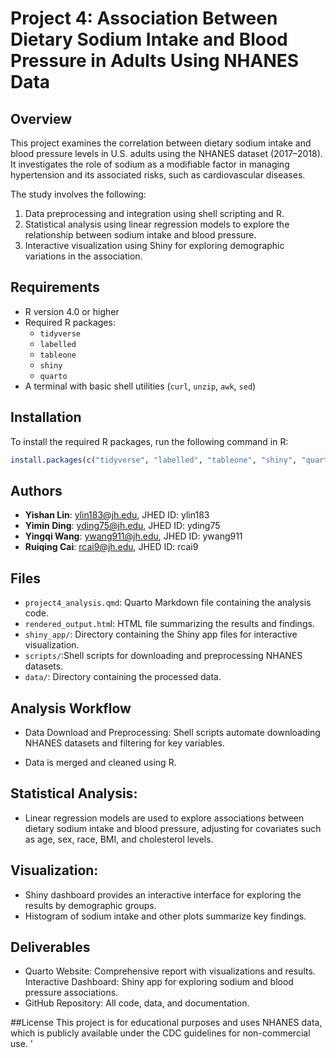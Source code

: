 # Project 4: Association Between Dietary Sodium Intake and Blood Pressure in Adults Using NHANES Data

## Overview
This project examines the correlation between dietary sodium intake and blood pressure levels in U.S. adults using the NHANES dataset (2017–2018). It investigates the role of sodium as a modifiable factor in managing hypertension and its associated risks, such as cardiovascular diseases.

The study involves the following:
1. Data preprocessing and integration using shell scripting and R.
2. Statistical analysis using linear regression models to explore the relationship between sodium intake and blood pressure.
3. Interactive visualization using Shiny for exploring demographic variations in the association.

## Requirements
- R version 4.0 or higher
- Required R packages:
  - `tidyverse`
  - `labelled`
  - `tableone`
  - `shiny`
  - `quarto`
- A terminal with basic shell utilities (`curl`, `unzip`, `awk`, `sed`)

## Installation
To install the required R packages, run the following command in R:

```r
install.packages(c("tidyverse", "labelled", "tableone", "shiny", "quarto"))
```

## Authors
- **Yishan Lin**: ylin183@jh.edu, JHED ID: ylin183
- **Yimin Ding**: yding75@jh.edu, JHED ID: yding75
- **Yingqi Wang**: ywang911@jh.edu, JHED ID: ywang911
- **Ruiqing Cai**: rcai9@jh.edu, JHED ID: rcai9

## Files
- `project4_analysis.qmd`: Quarto Markdown file containing the analysis code.
- `rendered_output.htm`l: HTML file summarizing the results and findings.
- `shiny_app/`: Directory containing the Shiny app files for interactive visualization.
- `scripts/`:Shell scripts for downloading and preprocessing NHANES datasets.
- `data/`: Directory containing the processed data.

## Analysis Workflow
- Data Download and Preprocessing:
Shell scripts automate downloading NHANES datasets and filtering for key variables.

- Data is merged and cleaned using R.

## Statistical Analysis:
- Linear regression models are used to explore associations between dietary sodium intake and blood pressure, adjusting for covariates such as age, sex, race, BMI, and cholesterol levels.

## Visualization:
- Shiny dashboard provides an interactive interface for exploring the results by demographic groups.
- Histogram of sodium intake and other plots summarize key findings.

## Deliverables

- Quarto Website: Comprehensive report with visualizations and results.
Interactive Dashboard: Shiny app for exploring sodium and blood pressure associations.
- GitHub Repository: All code, data, and documentation.

##License
This project is for educational purposes and uses NHANES data, which is publicly available under the CDC guidelines for non-commercial use. '

